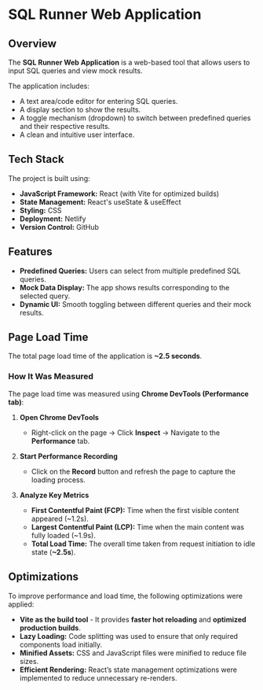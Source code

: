 # SQL Runner Web Application

## Overview  
The **SQL Runner Web Application** is a web-based tool that allows users to input SQL queries and view mock results.

The application includes:  
- A text area/code editor for entering SQL queries.  
- A display section to show the results.  
- A toggle mechanism (dropdown) to switch between predefined queries and their respective results.  
- A clean and intuitive user interface.  

## Tech Stack  
The project is built using:  
- **JavaScript Framework:** React (with Vite for optimized builds)  
- **State Management:** React's useState & useEffect  
- **Styling:** CSS  
- **Deployment:** Netlify  
- **Version Control:** GitHub   

## Features  
- **Predefined Queries:** Users can select from multiple predefined SQL queries.  
- **Mock Data Display:** The app shows results corresponding to the selected query.  
- **Dynamic UI:** Smooth toggling between different queries and their mock results.  

## Page Load Time  
The total page load time of the application is **~2.5 seconds**.  

### How It Was Measured  
The page load time was measured using **Chrome DevTools (Performance tab)**:  

1. **Open Chrome DevTools**  
   - Right-click on the page → Click **Inspect** → Navigate to the **Performance** tab.  

2. **Start Performance Recording**  
   - Click on the **Record** button and refresh the page to capture the loading process.  

3. **Analyze Key Metrics**  
   - **First Contentful Paint (FCP):** Time when the first visible content appeared (~1.2s).  
   - **Largest Contentful Paint (LCP):** Time when the main content was fully loaded (~1.9s).  
   - **Total Load Time:** The overall time taken from request initiation to idle state (**~2.5s**).  

## Optimizations  
To improve performance and load time, the following optimizations were applied:  
- **Vite as the build tool** - It provides **faster hot reloading** and **optimized production builds**.
- **Lazy Loading:** Code splitting was used to ensure that only required components load initially.  
- **Minified Assets:** CSS and JavaScript files were minified to reduce file sizes.  
- **Efficient Rendering:** React’s state management optimizations were implemented to reduce unnecessary re-renders.

